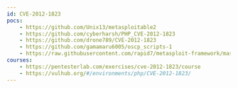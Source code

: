 ```yaml
---
id: CVE-2012-1823
pocs:
    - https://github.com/Unix13/metasploitable2
    - https://github.com/cyberharsh/PHP_CVE-2012-1823
    - https://github.com/drone789/CVE-2012-1823
    - https://github.com/gamamaru6005/oscp_scripts-1
    - https://raw.githubusercontent.com/rapid7/metasploit-framework/master/modules/exploits/multi/http/php_cgi_arg_injection.rb
courses:
    - https://pentesterlab.com/exercises/cve-2012-1823/course
    - https://vulhub.org/#/environments/php/CVE-2012-1823/
---
```

